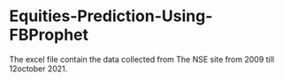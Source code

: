 # Equities-Prediction-Using-FBProphet
The excel file contain the data   collected from The NSE site  from 2009 till  12october 2021.

